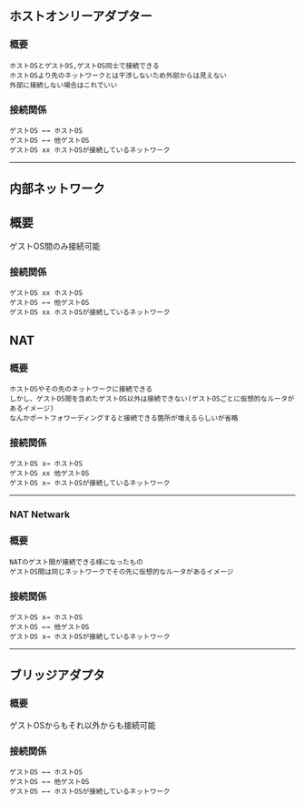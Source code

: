 ## ホストオンリーアダプター

### 概要

```plain
ホストOSとゲストOS,ゲストOS同士で接続できる
ホストOSより先のネットワークとは干渉しないため外部からは見えない
外部に接続しない場合はこれでいい
```

### 接続関係

```plain
ゲストOS ←→ ホストOS
ゲストOS ←→ 他ゲストOS
ゲストOS xx ホストOSが接続しているネットワーク
```

----------------------------------------------

## 内部ネットワーク

## 概要

ゲストOS間のみ接続可能

### 接続関係

```plain
ゲストOS xx ホストOS
ゲストOS ←→ 他ゲストOS
ゲストOS xx ホストOSが接続しているネットワーク
```

## NAT

### 概要

```plain
ホストOSやその先のネットワークに接続できる
しかし、ゲストOS間を含めたゲストOS以外は接続できない(ゲストOSごとに仮想的なルータがあるイメージ)
なんかポートフォワーディングすると接続できる箇所が増えるらしいが省略
```

### 接続関係

```plain
ゲストOS x→ ホストOS
ゲストOS xx 他ゲストOS
ゲストOS x→ ホストOSが接続しているネットワーク
```

----------------------------------------------

### NAT Netwark

### 概要

```plain
NATのゲスト間が接続できる様になったもの
ゲストOS間は同じネットワークでその先に仮想的なルータがあるイメージ
```

### 接続関係

```plain
ゲストOS x→ ホストOS
ゲストOS ←→ 他ゲストOS
ゲストOS x→ ホストOSが接続しているネットワーク
```

----------------------------------------------

## ブリッジアダプタ

### 概要

ゲストOSからもそれ以外からも接続可能

### 接続関係

```plain
ゲストOS ←→ ホストOS
ゲストOS ←→ 他ゲストOS
ゲストOS ←→ ホストOSが接続しているネットワーク
```
